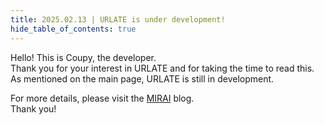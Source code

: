```yaml
---
title: 2025.02.13 | URLATE is under development!
hide_table_of_contents: true
---
```


<!--truncate-->

Hello! This is Coupy, the developer.  
Thank you for your interest in URLATE and for taking the time to read this.  
As mentioned on the main page, URLATE is still in development.

For more details, please visit the [MIRAI](https://mirai.urlate.coupy.dev/) blog.  
Thank you!
